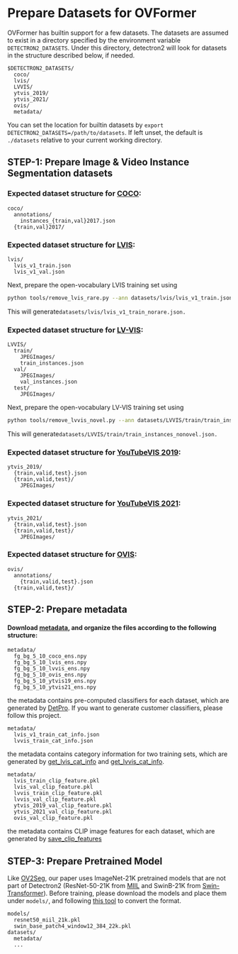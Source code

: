 # Prepare Datasets for OVFormer

OVFormer has builtin support for a few datasets.
The datasets are assumed to exist in a directory specified by the environment variable
`DETECTRON2_DATASETS`.
Under this directory, detectron2 will look for datasets in the structure described below, if needed.
```
$DETECTRON2_DATASETS/
  coco/
  lvis/
  LVVIS/
  ytvis_2019/
  ytvis_2021/
  ovis/
  metadata/
```

You can set the location for builtin datasets by `export DETECTRON2_DATASETS=/path/to/datasets`.
If left unset, the default is `./datasets` relative to your current working directory.

<!-- The [model zoo](https://github.com/facebookresearch/MaskFormer/blob/master/MODEL_ZOO.md)
contains configs and models that use these builtin datasets. -->

## STEP-1: Prepare Image & Video Instance Segmentation datasets
### Expected dataset structure for [COCO](https://cocodataset.org/#download):

```
coco/
  annotations/
    instances_{train,val}2017.json
  {train,val}2017/
```

### Expected dataset structure for [LVIS](https://www.lvisdataset.org/dataset):

```
lvis/
  lvis_v1_train.json
  lvis_v1_val.json
```
Next, prepare the open-vocabulary LVIS training set using
```bash
python tools/remove_lvis_rare.py --ann datasets/lvis/lvis_v1_train.json
```
This will generate```datasets/lvis/lvis_v1_train_norare.json.```

### Expected dataset structure for [LV-VIS](https://github.com/haochenheheda/LVVIS):

```
LVVIS/
  train/
    JPEGImages/
    train_instances.json
  val/
    JPEGImages/
    val_instances.json  
  test/
    JPEGImages/
```
Next, prepare the open-vocabulary LV-VIS training set using
```bash
python tools/remove_lvvis_novel.py --ann datasets/LVVIS/train/train_instances.json
```
This will generate```datasets/LVVIS/train/train_instances_nonovel.json.```

### Expected dataset structure for [YouTubeVIS 2019](https://codalab.lisn.upsaclay.fr/competitions/7682):

```
ytvis_2019/
  {train,valid,test}.json
  {train,valid,test}/
    JPEGImages/
```

### Expected dataset structure for [YouTubeVIS 2021](https://codalab.lisn.upsaclay.fr/competitions/7680):

```
ytvis_2021/
  {train,valid,test}.json
  {train,valid,test}/
    JPEGImages/
```

### Expected dataset structure for [OVIS](https://codalab.lisn.upsaclay.fr/competitions/4763):

```
ovis/
  annotations/
    {train,valid,test}.json
  {train,valid,test}/
```

## STEP-2: Prepare metadata
#### Download [metadata](https://drive.google.com/file/d/1-qnYtlHSBoraUyr69o3Kds-CD-5xeNTR/view?usp=sharing), and organize the files according to the following structure:
```
metadata/
  fg_bg_5_10_coco_ens.npy
  fg_bg_5_10_lvis_ens.npy
  fg_bg_5_10_lvvis_ens.npy
  fg_bg_5_10_ovis_ens.npy
  fg_bg_5_10_ytvis19_ens.npy
  fg_bg_5_10_ytvis21_ens.npy
```
the metadata contains pre-computed classifiers for each dataset, which are generated by [DetPro](https://github.com/dyabel/detpro). 
If you want to generate customer classifiers, please follow this project.

```
metadata/
  lvis_v1_train_cat_info.json
  lvvis_train_cat_info.json
```
the metadata contains category information for two training sets, 
which are generated by [get_lvis_cat_info](../tools/get_lvis_cat_info.py) and [get_lvvis_cat_info](../tools/get_lvvis_cat_info.py).

```
metadata/
  lvis_train_clip_feature.pkl
  lvis_val_clip_feature.pkl
  lvvis_train_clip_feature.pkl
  lvvis_val_clip_feature.pkl
  ytvis_2019_val_clip_feature.pkl
  ytvis_2021_val_clip_feature.pkl
  ovis_val_clip_feature.pkl
```
the metadata contains CLIP image features for each dataset, 
which are generated by [save_clip_features](../tools/save_clip_features.py)

## STEP-3: Prepare Pretrained Model
Like [OV2Seg](https://github.com/haochenheheda/LVVIS), our paper uses ImageNet-21K pretrained models that are not part of Detectron2 (ResNet-50-21K from [MIIL](https://github.com/Alibaba-MIIL/ImageNet21K) and SwinB-21K from [Swin-Transformer](https://github.com/microsoft/Swin-Transformer)). Before training, 
please download the models and place them under `models/`, and following [this tool](../tools/convert-thirdparty-pretrained-model-to-d2.py) to convert the format.

```
models/
  resnet50_miil_21k.pkl
  swin_base_patch4_window12_384_22k.pkl
datasets/
  metadata/
  ...
```